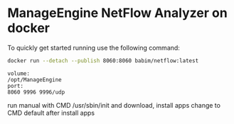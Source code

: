 # ManageEngine NetFlow Analyzer on docker

To quickly get started running use the following command:
```bash
docker run --detach --publish 8060:8060 babim/netflow:latest
```
```
volume:
/opt/ManageEngine
port:
8060 9996 9996/udp
```

run manual with CMD /usr/sbin/init and download, install apps
change to CMD default after install apps